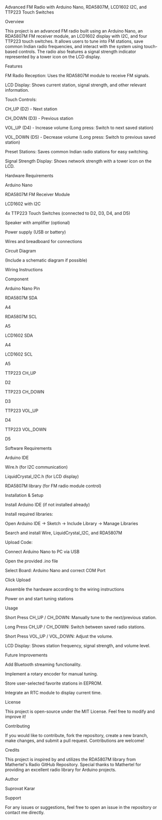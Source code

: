Advanced FM Radio with Arduino Nano, RDA5807M, LCD1602 I2C, and TTP223 Touch Switches

Overview

This project is an advanced FM radio built using an Arduino Nano, an RDA5807M FM receiver module, an LCD1602 display with I2C, and four TTP223 touch switches. It allows users to tune into FM stations, save common Indian radio frequencies, and interact with the system using touch-based controls. The radio also features a signal strength indicator represented by a tower icon on the LCD display.

Features

FM Radio Reception: Uses the RDA5807M module to receive FM signals.

LCD Display: Shows current station, signal strength, and other relevant information.

Touch Controls:

CH_UP (D2) - Next station 

CH_DOWN (D3) - Previous station 

VOL_UP (D4) - Increase volume (Long press: Switch to next saved station)

VOL_DOWN (D5) - Decrease volume (Long press: Switch to previous saved station)

Preset Stations: Saves common Indian radio stations for easy switching.

Signal Strength Display: Shows network strength with a tower icon on the LCD.

Hardware Requirements

Arduino Nano

RDA5807M FM Receiver Module

LCD1602 with I2C

4x TTP223 Touch Switches (connected to D2, D3, D4, and D5)

Speaker with amplifier (optional)

Power supply (USB or battery)

Wires and breadboard for connections

Circuit Diagram

(Include a schematic diagram if possible)

Wiring Instructions

Component

Arduino Nano Pin

RDA5807M SDA

A4

RDA5807M SCL

A5

LCD1602 SDA

A4

LCD1602 SCL

A5

TTP223 CH_UP

D2

TTP223 CH_DOWN

D3

TTP223 VOL_UP

D4

TTP223 VOL_DOWN

D5

Software Requirements

Arduino IDE

Wire.h (for I2C communication)

LiquidCrystal_I2C.h (for LCD display)

RDA5807M library (for FM radio module control)

Installation & Setup

Install Arduino IDE (if not installed already)

Install required libraries:

Open Arduino IDE → Sketch → Include Library → Manage Libraries

Search and install Wire, LiquidCrystal_I2C, and RDA5807M

Upload Code:

Connect Arduino Nano to PC via USB

Open the provided .ino file

Select Board: Arduino Nano and correct COM Port

Click Upload

Assemble the hardware according to the wiring instructions

Power on and start tuning stations

Usage

Short Press CH_UP / CH_DOWN: Manually tune to the next/previous station.

Long Press CH_UP / CH_DOWN: Switch between saved radio stations.

Short Press VOL_UP / VOL_DOWN: Adjust the volume.

LCD Display: Shows station frequency, signal strength, and volume level.

Future Improvements

Add Bluetooth streaming functionality.

Implement a rotary encoder for manual tuning.

Store user-selected favorite stations in EEPROM.

Integrate an RTC module to display current time.

License

This project is open-source under the MIT License. Feel free to modify and improve it!

Contributing

If you would like to contribute, fork the repository, create a new branch, make changes, and submit a pull request. Contributions are welcome!

Credits

This project is inspired by and utilizes the RDA5807M library from Mathertel's Radio GitHub Repository. Special thanks to Mathertel for providing an excellent radio library for Arduino projects.

Author

Suprovat Karar

Support

For any issues or suggestions, feel free to open an issue in the repository or contact me directly.
